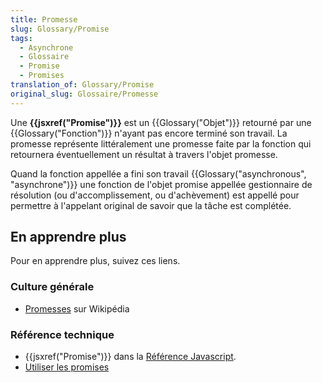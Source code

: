```yaml
---
title: Promesse
slug: Glossary/Promise
tags:
  - Asynchrone
  - Glossaire
  - Promise
  - Promises
translation_of: Glossary/Promise
original_slug: Glossaire/Promesse
---
```

Une **{{jsxref("Promise")}}** est un {{Glossary("Objet")}} retourné par une {{Glossary("Fonction")}} n'ayant pas encore terminé son travail. La promesse représente littéralement une promesse faite par la fonction qui retournera éventuellement un résultat à travers l'objet promesse.

Quand la fonction appellée a fini son travail {{Glossary("asynchronous", "asynchrone")}} une fonction de l'objet promise appellée gestionnaire de résolution (ou d'accomplissement, ou d'achèvement) est appellé pour permettre à l'appelant original de savoir que la tâche est complétée.

## En apprendre plus

Pour en apprendre plus, suivez ces liens.

### Culture générale

- [Promesses](https://fr.wikipedia.org/wiki/Futures_(informatique)) sur Wikipédia

### Référence technique

- {{jsxref("Promise")}} dans la [Référence Javascript](/fr/docs/Web/JavaScript/Reference).
- [Utiliser les promises](/fr/docs/Web/JavaScript/Guide/Using_promises)
